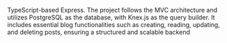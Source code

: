 TypeScript-based Express. The project follows the MVC architecture and utilizes PostgreSQL as the database, with Knex.js as the query builder. It includes essential blog functionalities such as creating, reading, updating, and deleting posts, ensuring a structured and scalable backend

